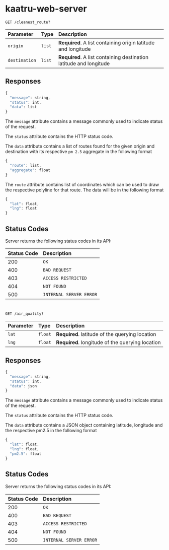 # kaatru-web-server

```http
GET /cleanest_route?
```

| Parameter | Type | Description |
| :--- | :--- | :--- |
| `origin` | `list` | **Required**. A list containing origin latitude and longitude |
| `destination` | `list` | **Required**. A list containing destination latitude and longitude |

## Responses

```javascript
{
  "message": string,
  "status": int,
  "data": list
}
```

The `message` attribute contains a message commonly used to indicate status of the request.

The `status` attribute contains the HTTP status code.

The `data` attribute contains a list of routes found for the given origin and destination with its respective `pm 2.5` aggregate in the following format

```javascript
{
  "route": list,
  "aggregate": float
}
```

The `route` attribute contains list of coordinates which can be used to draw the respective polyline for that route. The data will be in the following format

```javascript
{
  "lat": float,
  "lng": float
}
```

## Status Codes

Server returns the following status codes in its API:

| Status Code | Description |
| :--- | :--- |
| 200 | `OK` |
| 400 | `BAD REQUEST` |
| 403 | `ACCESS RESTRICTED` |
| 404 | `NOT FOUND` |
| 500 | `INTERNAL SERVER ERROR` |

#

```http
GET /air_quality?
```

| Parameter | Type | Description |
| :--- | :--- | :--- |
| `lat` | `float` | **Required**. latitude of the querying location |
| `lng` | `float` | **Required**. longitude of the querying location |

## Responses

```javascript
{
  "message": string,
  "status": int,
  "data": json
}
```

The `message` attribute contains a message commonly used to indicate status of the request.

The `status` attribute contains the HTTP status code.

The `data` attribute contains a JSON object containing latitude, longitude and the respective pm2.5 in the following format

```javascript
{
  "lat": float,
  "lng": float,
  "pm2.5": float
}
```

## Status Codes

Server returns the following status codes in its API:

| Status Code | Description |
| :--- | :--- |
| 200 | `OK` |
| 400 | `BAD REQUEST` |
| 403 | `ACCESS RESTRICTED` |
| 404 | `NOT FOUND` |
| 500 | `INTERNAL SERVER ERROR` |

#
